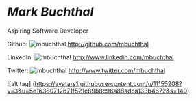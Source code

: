 # *Mark Buchthal*

Aspiring Software Developer

Github: ![mbuchthal](http://www.github.com/mbuchthal) http://github.com/mbuchthal

LinkedIn: ![mbuchthal](http://www.linkedin.com/in/mbuchthal) http://www.linkedin.com/mbuchthal

Twitter: ![mbuchthal](http://www.twitter.com/mbuchthal) http://www.twitter.com/mbuchthal

![alt tag] (https://avatars1.githubusercontent.com/u/11155208?v=3&u=5e16380712b71f521c89b8c96a88adca133b4672&s=140)



